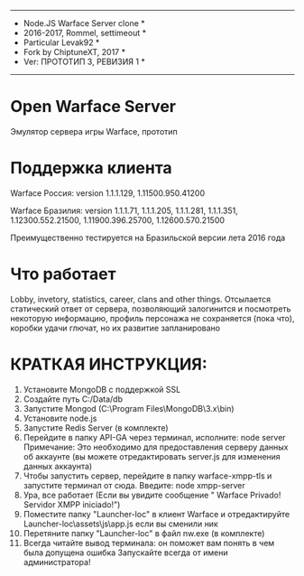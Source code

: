  *********************************
 * Node.JS Warface Server clone  *
 * 2016-2017, Rommel, settimeout *
 * Particular Levak92            *
 * Fork by ChiptuneXT, 2017	     *
 * Ver: ПРОТОТИП 3, РЕВИЗИЯ 1	   *
 *********************************
 
# Open Warface Server

Эмулятор сервера игры Warface, прототип

# Поддержка клиента

Warface Россия: version 1.1.1.129, 1.11500.950.41200

Warface Бразилия: version 1.1.1.71, 1.1.1.205, 1.1.1.281, 1.1.1.351, 1.12300.552.21500, 1.11900.396.25700, 1.12600.570.21500

Преимущественно тестируется на Бразильской версии лета 2016 года

# Что работает

Lobby, invetory, statistics, career, clans and other things.
Отсылается статический ответ от сервера, позволяющий залогинится и посмотреть некоторую информацию,
профиль персонажа не сохраняется (пока что), коробки удачи глючат, но их развитие запланировано

# КРАТКАЯ ИНСТРУКЦИЯ:
1. Установите MongoDB с поддержкой SSL
2. Создайте путь C:/Data/db
3. Запустите Mongod (C:\Program Files\MongoDB\3.x\bin)
4. Установите node.js
5. Запустите Redis Server (в комплекте)
6. Перейдите в папку API-GA через терминал, исполните: node server
Примечание: Это необходимо для предоставления серверу данных об аккаунте (вы можете отредактировать server.js для изменения данных аккаунта)
7. Чтобы запустить сервер, перейдите в папку warface-xmpp-tls и запустите терминал от сюда. Введите: node xmpp-server
8. Ура, все работает (Если вы увидите сообщение " Warface Privado! Servidor XMPP iniciado!")
9. Поместите папку "Launcher-loc" в клиент Warface и отредактируйте Launcher-loc\assets\js\app.js если вы сменили ник
10. Перетяните папку "Launcher-loc" в файл nw.exe (в комплекте)
11. Всегда читайте вывод терминала: он поможет вам понять в чем была допущена ошибка
Запускайте всегда от имени администратора!







